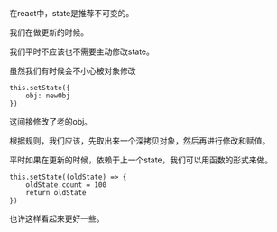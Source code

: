 在react中，state是推荐不可变的。

我们在做更新的时候。


我们平时不应该也不需要主动修改state。

虽然我们有时候会不小心被对象修改
```
this.setState({
    obj: newObj
})
```
这间接修改了老的obj。

根据规则，我们应该，先取出来一个深拷贝对象，然后再进行修改和赋值。

平时如果在更新的时候，依赖于上一个state，我们可以用函数的形式来做。
```
this.setState((oldState) => {
    oldState.count = 100
    return oldState
})
```
也许这样看起来更好一些。